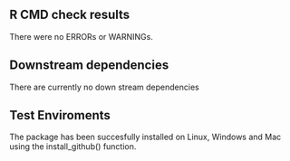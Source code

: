 ## R CMD check results
There were no ERRORs or WARNINGs. 


## Downstream dependencies
There are currently no down stream dependencies

## Test Enviroments
The package has been succesfully installed on Linux, Windows and Mac using the install_github() function.
